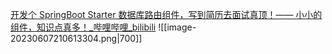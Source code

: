 [开发个 SpringBoot Starter 数据库路由组件，写到简历去面试真顶！—— 小小的组件，知识点真多！_哔哩哔哩_bilibili](https://www.bilibili.com/video/BV1fM4y1e7xe/?spm_id_from=333.337.search-card.all.click)
![[image-20230607210613304.png|700]]

